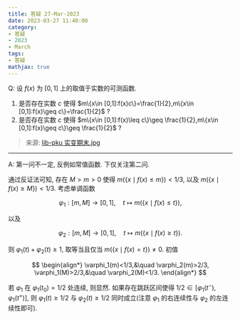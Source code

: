 ```yaml
---
title: 答疑 27-Mar-2023
date: 2023-03-27 11:40:00
category: 
- 答疑
- 2023
- March
tags: 
- 答疑
mathjax: true
---
```


Q: 设 $f(x)$ 为 $[0,1]$ 上的取值于实数的可测函数.

1. 是否存在实数 $c$ 使得 $m\{x\in [0,1]:f(x)c\}=\frac{1}{2},m\{x\in [0,1]:f(x)\geq c\}=\frac{1}{2}$ ?
2. 是否存在实数 $c$ 使得 $m\{x\in [0,1]:f(x)\leq c\}\geq \frac{1}{2},m\{x\in [0,1]:f(x)\geq c\}\geq \frac{1}{2}$ ?

> 来源: [lib-pku 实变期末.jpg](https://raw.githubusercontent.com/lib-pku/libpku/master/专业课/实变函数/实变期末.jpg)

***

A: 第一问不一定, 反例如常值函数. 下仅关注第二问. 

通过反证法可知, 存在 $M>m>0$ 使得 $m(\{x\mid f(x)\leq m\})<1/3$, 以及 $m(\{x\mid f(x)\geq M\})<1/3$. 考虑单调函数

$$
\varphi_1:[m,M]\to [0,1],\quad t\mapsto m(\{x\mid f(x)\leq t\}),
$$

以及

$$
\varphi_2:[m,M]\to [0,1],\quad t\mapsto m(\{x\mid f(x)\geq t\}).
$$

则 $\varphi_1(t)+\varphi_2(t)\geq 1$, 取等当且仅当 $m(\{x\mid f(x)=t\})\neq 0$. 初值

$$
\begin{align*}
\varphi_1(m)<1/3,&\quad \varphi_2(m)>2/3,
\varphi_1(M)>2/3,&\quad \varphi_2(M)<1/3.
\end{align*}
$$

若 $\varphi_1$ 在 $\varphi_1(t_0)=1/2$ 处连续, 则显然. 如果存在跳跃区间使得 $1/2\in [\varphi_1(t^-),\varphi_1(t^+)]$, 则 $\varphi_1(t)\geq 1/2$ 与 $\varphi_2(t)\geq 1/2$ 同时成立(注意 $\varphi_1$ 的右连续性与 $\varphi_2$ 的左连续性即可).

